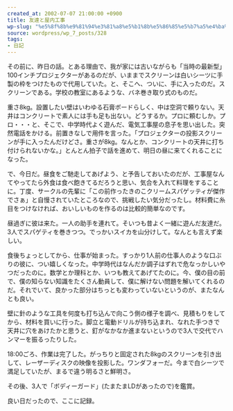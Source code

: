 ```yaml
---
created_at: 2002-07-07 21:00:00 +0900
title: 友達と屋内工事
wp-slug: "%e5%8f%8b%e9%81%94%e3%81%a8%e5%b1%8b%e5%86%85%e5%b7%a5%e4%ba%8b"
source: wordpress/wp_7_posts/328
tags:
- 日記
---
```


その前に、昨日の話。とある理由で、我が家には古いながらも「当時の最新型」100インチプロジェクターがあるのだが、いままでスクリーンは白いシーツに手製の枠をつけたもので代用していた。と、そこへ、ついに、手に入ったのだ。スクリーンである。学校の教室にあるような、バネ巻き取り式のものだ。

重さ8kg。設置したい壁はいわゆる石膏ボードらしく、中は空洞で頼りない。天井はコンクリートで素人には手も足も出ない。どうするか。プロに頼むしか。プロ・・・と、そこで、中学時代よく遊んだ、電気工事屋の息子を思い出した。突然電話をかける。前置きなしで用件を言った。「プロジェクターの投影スクリーンが手に入ったんだけどさ。重さが8kg。なんとか、コンクリートの天井に打ち付けられないかな。」とんとん拍子で話を進めて、明日の昼に来てくれることになった。

で、今日だ。昼食をご馳走してあげよう、と予告しておいたのだが、工事屋なんてやってたら外食は食べ飽きてるだろうと思い、気合を入れて料理をすることに。丁度、サークルの先輩に「この前作ったきのこクリームスパゲッティが傑作でさぁ」と自慢されていたところなので、挑戦したい気分だったし。材料費に糸目をつけなければ、おいしいものを作るのは比較的簡単なのです。

昼過ぎに彼は来た。一人の助手を連れて。そいつも昔よく一緒に遊んだ友達だ。3人でスパゲティを巻きつつ。でっかいスイカを山分けして。なんとも言えず楽しい。

食後ちょっとしてから、仕事が始まった。すっかり1人前の仕事人のような口ぶりの彼に、つい嬉しくなった。中学時代はなんだか調子はずれで危なっかしいやつだったのに。数学とか理科とか、いつも教えてあげてたのに。今、僕の目の前で、僕の知らない知識をたくさん動員して、僕に解けない問題を解いてくれるのだ。それでいて、良かった部分はちっとも変わっていないというのが、またなんとも良い。

壁に針のような工具を何度も打ち込んで向こう側の様子を調べ、見積もりをしてから、材料を買いに行った。脚立と電動ドリルが持ち込まれ、なれた手つきで天井に穴をあけたかと思うと、釘がなかなか進まないというので3人で交代でハンマーを振るったりした。

18:00ごろ、作業は完了した。がっちりと固定された8kgのスクリーンを引き出して、レーザーディスクの映像を投影した。ワンダフォーだ。今まで白シーツで満足していたが、まるで違う明るさと鮮明さ。

その後、3人で「ボディーガード」(たまたまLDがあったので)を鑑賞。

良い日だったので、ここに記録。
